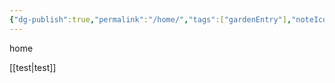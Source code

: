 ```yaml
---
{"dg-publish":true,"permalink":"/home/","tags":["gardenEntry"],"noteIcon":""}
---
```




home


[[test\|test]]

